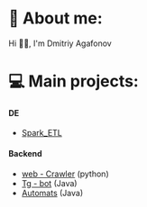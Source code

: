 # 💫 About me:
Hi 👋🏻, I'm Dmitriy Agafonov

# 💻 Main projects:
#### DE
 - [Spark_ETL](https://github.com/admitriy1931/Spark_ETL)
#### Backend
 - [web - Crawler](https://github.com/SlivnyiArtem/WebCraulerPy) (python)
 - [Tg - bot](https://github.com/admitriy1931/Weather_Bot_Java) (Java)
 - [Automats](https://github.com/1Shadowscale1/Automats) (Java)


<!--
**admitriy1931/admitriy1931** is a ✨ _special_ ✨ repository because its `README.md` (this file) appears on your GitHub profile.

Here are some ideas to get you started:

- 🔭 I’m currently working on ...
- 🌱 I’m currently learning ...
- 👯 I’m looking to collaborate on ...
- 🤔 I’m looking for help with ...
- 💬 Ask me about ...
- 📫 How to reach me: ...
- 😄 Pronouns: ...
- ⚡ Fun fact: ...
-->
